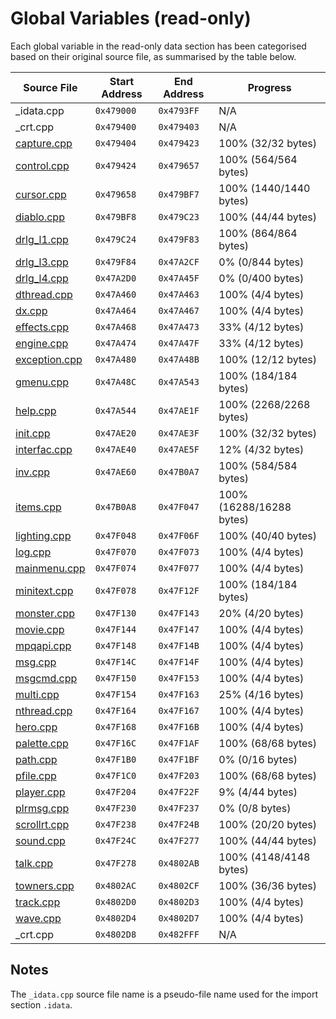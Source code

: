 # Global Variables (read-only)

Each global variable in the read-only data section has been categorised based on their original source file, as summarised by the table below.

| Source File                      | Start Address | End Address | Progress                 |
|----------------------------------|---------------|-------------|--------------------------|
| _idata.cpp                       | `0x479000`    | `0x4793FF`  | N/A                      |
| _crt.cpp                         | `0x479400`    | `0x479403`  | N/A                      |
| [capture.cpp](capture.cpp)       | `0x479404`    | `0x479423`  | 100% (32/32 bytes)       |
| [control.cpp](control.cpp)       | `0x479424`    | `0x479657`  | 100% (564/564 bytes)     |
| [cursor.cpp](cursor.cpp)         | `0x479658`    | `0x479BF7`  | 100% (1440/1440 bytes)   |
| [diablo.cpp](diablo.cpp)         | `0x479BF8`    | `0x479C23`  | 100% (44/44 bytes)       |
| [drlg_l1.cpp](drlg_l1.cpp)       | `0x479C24`    | `0x479F83`  | 100% (864/864 bytes)     |
| [drlg_l3.cpp](drlg_l3.cpp)       | `0x479F84`    | `0x47A2CF`  | 0% (0/844 bytes)         |
| [drlg_l4.cpp](drlg_l4.cpp)       | `0x47A2D0`    | `0x47A45F`  | 0% (0/400 bytes)         |
| [dthread.cpp](dthread.cpp)       | `0x47A460`    | `0x47A463`  | 100% (4/4 bytes)         |
| [dx.cpp](dx.cpp)                 | `0x47A464`    | `0x47A467`  | 100% (4/4 bytes)         |
| [effects.cpp](effects.cpp)       | `0x47A468`    | `0x47A473`  | 33% (4/12 bytes)         |
| [engine.cpp](engine.cpp)         | `0x47A474`    | `0x47A47F`  | 33% (4/12 bytes)         |
| [exception.cpp](exception.cpp)   | `0x47A480`    | `0x47A48B`  | 100% (12/12 bytes)       |
| [gmenu.cpp](gmenu.cpp)           | `0x47A48C`    | `0x47A543`  | 100% (184/184 bytes)     |
| [help.cpp](help.cpp)             | `0x47A544`    | `0x47AE1F`  | 100% (2268/2268 bytes)   |
| [init.cpp](init.cpp)             | `0x47AE20`    | `0x47AE3F`  | 100% (32/32 bytes)       |
| [interfac.cpp](interfac.cpp)     | `0x47AE40`    | `0x47AE5F`  | 12% (4/32 bytes)         |
| [inv.cpp](inv.cpp)               | `0x47AE60`    | `0x47B0A7`  | 100% (584/584 bytes)     |
| [items.cpp](items.cpp)           | `0x47B0A8`    | `0x47F047`  | 100% (16288/16288 bytes) |
| [lighting.cpp](lighting.cpp)     | `0x47F048`    | `0x47F06F`  | 100% (40/40 bytes)       |
| [log.cpp](log.cpp)               | `0x47F070`    | `0x47F073`  | 100% (4/4 bytes)         |
| [mainmenu.cpp](mainmenu.cpp)     | `0x47F074`    | `0x47F077`  | 100% (4/4 bytes)         |
| [minitext.cpp](minitext.cpp)     | `0x47F078`    | `0x47F12F`  | 100% (184/184 bytes)     |
| [monster.cpp](monster.cpp)       | `0x47F130`    | `0x47F143`  | 20% (4/20 bytes)         |
| [movie.cpp](movie.cpp)           | `0x47F144`    | `0x47F147`  | 100% (4/4 bytes)         |
| [mpqapi.cpp](mpqapi.cpp)         | `0x47F148`    | `0x47F14B`  | 100% (4/4 bytes)         |
| [msg.cpp](msg.cpp)               | `0x47F14C`    | `0x47F14F`  | 100% (4/4 bytes)         |
| [msgcmd.cpp](msgcmd.cpp)         | `0x47F150`    | `0x47F153`  | 100% (4/4 bytes)         |
| [multi.cpp](multi.cpp)           | `0x47F154`    | `0x47F163`  | 25% (4/16 bytes)         |
| [nthread.cpp](nthread.cpp)       | `0x47F164`    | `0x47F167`  | 100% (4/4 bytes)         |
| [hero.cpp](hero.cpp)             | `0x47F168`    | `0x47F16B`  | 100% (4/4 bytes)         |
| [palette.cpp](palette.cpp)       | `0x47F16C`    | `0x47F1AF`  | 100% (68/68 bytes)       |
| [path.cpp](path.cpp)             | `0x47F1B0`    | `0x47F1BF`  | 0% (0/16 bytes)          |
| [pfile.cpp](pfile.cpp)           | `0x47F1C0`    | `0x47F203`  | 100% (68/68 bytes)       |
| [player.cpp](player.cpp)         | `0x47F204`    | `0x47F22F`  | 9% (4/44 bytes)          |
| [plrmsg.cpp](plrmsg.cpp)         | `0x47F230`    | `0x47F237`  | 0% (0/8 bytes)           |
| [scrollrt.cpp](scrollrt.cpp)     | `0x47F238`    | `0x47F24B`  | 100% (20/20 bytes)       |
| [sound.cpp](sound.cpp)           | `0x47F24C`    | `0x47F277`  | 100% (44/44 bytes)       |
| [talk.cpp](talk.cpp)             | `0x47F278`    | `0x4802AB`  | 100% (4148/4148 bytes)   |
| [towners.cpp](towners.cpp)       | `0x4802AC`    | `0x4802CF`  | 100% (36/36 bytes)       |
| [track.cpp](track.cpp)           | `0x4802D0`    | `0x4802D3`  | 100% (4/4 bytes)         |
| [wave.cpp](wave.cpp)             | `0x4802D4`    | `0x4802D7`  | 100% (4/4 bytes)         |
| _crt.cpp                         | `0x4802D8`    | `0x482FFF`  | N/A                      |

## Notes

The `_idata.cpp` source file name is a pseudo-file name used for the import section `.idata`.
